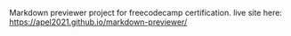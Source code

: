 Markdown previewer project for freecodecamp certification.
live site here:
https://apel2021.github.io/markdown-previewer/